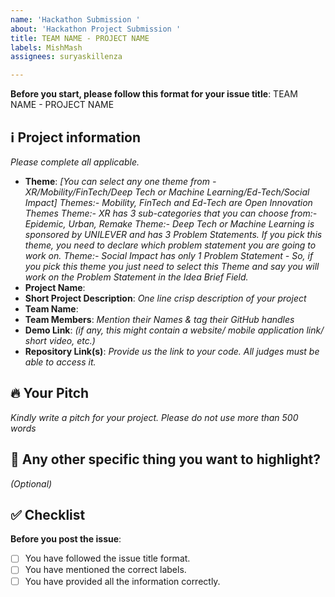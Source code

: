 ```yaml
---
name: 'Hackathon Submission '
about: 'Hackathon Project Submission '
title: TEAM NAME - PROJECT NAME
labels: MishMash
assignees: suryaskillenza

---
```


**Before you start, please follow this format for your issue title**:
TEAM NAME - PROJECT NAME

## ℹ️ Project information
_Please complete all applicable._

- **Theme**: _[You can select any one theme from - XR/Mobility/FinTech/Deep Tech or Machine Learning/Ed-Tech/Social Impact]
Themes:- Mobility, FinTech and Ed-Tech are Open Innovation Themes
Theme:- XR has 3 sub-categories that you can choose from:- Epidemic, Urban, Remake
Theme:- Deep Tech or Machine Learning is sponsored by UNILEVER and has 3 Problem Statements. If you pick this theme, you need to declare which problem statement you are going to work on.
Theme:- Social Impact has only 1 Problem Statement - So, if you pick this theme you just need to select this Theme and say you will work on the Problem Statement in the Idea Brief Field._
- **Project Name**:
- **Short Project Description**: _One line crisp description of your project_
- **Team Name**:
- **Team Members**: _Mention their Names & tag their GitHub handles_
- **Demo Link**: _(if any, this might contain a website/ mobile application link/ short video, etc.)_
- **Repository Link(s)**: _Provide us the link to your code. All judges must be able to access it._


## 🔥 Your Pitch
_Kindly write a pitch for your project. Please do not use more than 500 words_


## 🔦 Any other specific thing you want to highlight?
_(Optional)_

## ✅ Checklist

**Before you post the issue**:
- [ ] You have followed the issue title format.
- [ ] You have mentioned the correct labels.
- [ ] You have provided all the information correctly.
